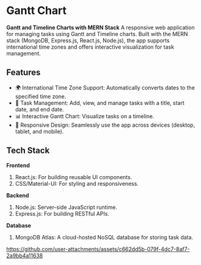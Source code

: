 # Gantt Chart

**Gantt and Timeline Charts with MERN Stack**
A responsive web application for managing tasks using Gantt and Timeline charts. Built with the MERN stack (MongoDB, Express.js, React.js, Node.js), the app supports international time zones and offers interactive visualization for task management.

## Features
* 🌍 International Time Zone Support: Automatically converts dates to the specified time zone.
* 📅 Task Management: Add, view, and manage tasks with a title, start date, and end date.
* 📊 Interactive Gantt Chart: Visualize tasks on a timeline.
* 📱 Responsive Design: Seamlessly use the app across devices (desktop, tablet, and mobile).

## Tech Stack

**Frontend**
1. React.js: For building reusable UI components.
2. CSS/Material-UI: For styling and responsiveness.
   
**Backend**
1. Node.js: Server-side JavaScript runtime.
2. Express.js: For building RESTful APIs.
   
**Database**
1. MongoDB Atlas: A cloud-hosted NoSQL database for storing task data.



https://github.com/user-attachments/assets/c662dd5b-079f-4dc7-8af7-2a9bb4a11638

